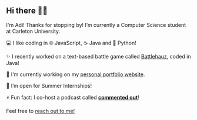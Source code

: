 ## Hi there 👋🏾

I'm Adi! Thanks for stopping by! I’m currently a Computer Science student at Carleton University.

💻 I like coding in 🌐 JavaScript, ☕ Java and 🐍 Python!

✨ I recently worked on a text-based battle game called [Battlehauz](https://github.com/AdiChops/Battlehauz), coded in Java!

🔨 I'm currently working on my [personal portfolio website](https://adichops.github.io).

💼 I’m open for Summer Internships!

⚡ Fun fact: I co-host a podcast called [**commented out**](https://linktr.ee/commented.out)!


Feel free to [reach out to me!](mailto:aaditya.chopra@carleton.ca)
